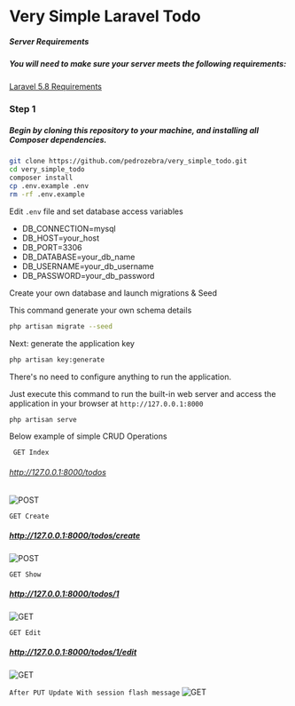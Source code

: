 # Very Simple Laravel Todo

##### Server Requirements
##### You will need to make sure your server meets the following requirements:

[Laravel 5.8 Requirements](https://laravel.com/docs/5.8#server-requirements)


### Step 1

##### Begin by cloning this repository to your machine, and installing all Composer dependencies.

```bash
git clone https://github.com/pedrozebra/very_simple_todo.git
cd very_simple_todo
composer install
cp .env.example .env
rm -rf .env.example
```

Edit `.env` file and set database access variables

* DB_CONNECTION=mysql
* DB_HOST=your_host
* DB_PORT=3306
* DB_DATABASE=your_db_name
* DB_USERNAME=your_db_username
* DB_PASSWORD=your_db_password

Create your own database and launch migrations & Seed

This command generate your own schema details
```bash
php artisan migrate --seed
```

Next: generate the application key
```bash
php artisan key:generate
```

There's no need to configure anything to run the application. 

Just execute this command to run the built-in web server and access the application in your browser at `http://127.0.0.1:8000`
```bash
php artisan serve
```

Below example of simple CRUD Operations

``` GET Index``` 
###### http://127.0.0.1:8000/todos
![POST](1-index.PNG "GET Index")  


```GET Create``` 
 ##### http://127.0.0.1:8000/todos/create
![POST](2-create.PNG "GET Create")

```GET Show``` 
 ##### http://127.0.0.1:8000/todos/1
![GET](3-show.PNG "GET Show")

```GET Edit``` 
 ##### http://127.0.0.1:8000/todos/1/edit
![GET](4-edit.PNG "GET Edit")

```After PUT Update With session flash message``` 
![GET](5-updated.PNG "PUT Update")

